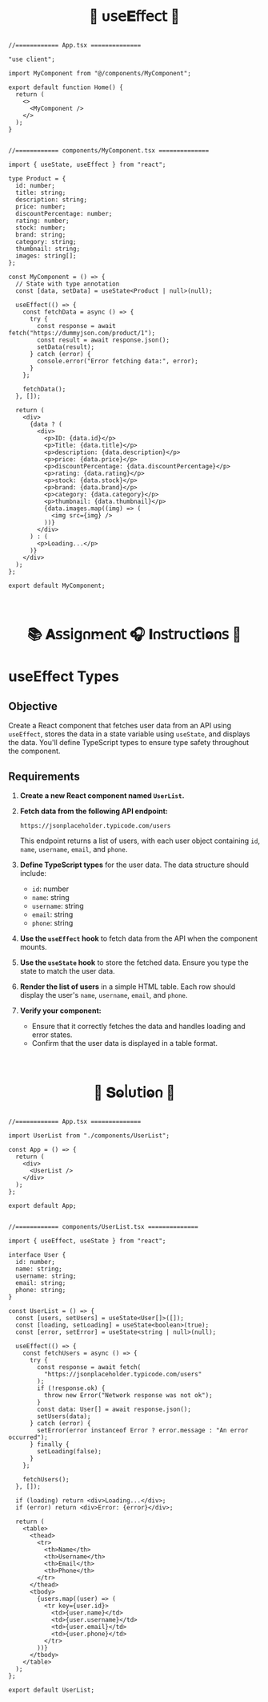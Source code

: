 
<h1  align="center" > 🍄 υ𝗌𝖾𝐄𝖿𝖿𝖾𝖼𝗍 🥠</h1>

```TSX

//============ App.tsx ============== 

"use client";

import MyComponent from "@/components/MyComponent";

export default function Home() {
  return (
    <>
      <MyComponent />
    </>
  );
}

```

```TSX

//============ components/MyComponent.tsx ============== 

import { useState, useEffect } from "react";

type Product = {
  id: number;
  title: string;
  description: string;
  price: number;
  discountPercentage: number;
  rating: number;
  stock: number;
  brand: string;
  category: string;
  thumbnail: string;
  images: string[];
};

const MyComponent = () => {
  // State with type annotation
  const [data, setData] = useState<Product | null>(null);

  useEffect(() => {
    const fetchData = async () => {
      try {
        const response = await fetch("https://dummyjson.com/product/1");
        const result = await response.json();
        setData(result);
      } catch (error) {
        console.error("Error fetching data:", error);
      }
    };

    fetchData();
  }, []);

  return (
    <div>
      {data ? (
        <div>
          <p>ID: {data.id}</p>
          <p>Title: {data.title}</p>
          <p>description: {data.description}</p>
          <p>price: {data.price}</p>
          <p>discountPercentage: {data.discountPercentage}</p>
          <p>rating: {data.rating}</p>
          <p>stock: {data.stock}</p>
          <p>brand: {data.brand}</p>
          <p>category: {data.category}</p>
          <p>thumbnail: {data.thumbnail}</p>
          {data.images.map((img) => (
            <img src={img} />
          ))}
        </div>
      ) : (
        <p>Loading...</p>
      )}
    </div>
  );
};

export default MyComponent;

```

</br>

<h1  align="center" >📚 𝐀𝗌𝗌𝗂𝗀𐓣ꭑ𝖾𐓣𝗍 🎧 𝚰𐓣𝗌𝗍𝗋υ𝖼𝗍𝗂ⱺ𐓣𝗌 🧋</h1>

# useEffect Types

## Objective

Create a React component that fetches user data from an API using `useEffect`, stores the data in a state variable using `useState`, and displays the data. You'll define TypeScript types to ensure type safety throughout the component.

## Requirements

1. **Create a new React component named `UserList`.**

2. **Fetch data from the following API endpoint:**

   ```
   https://jsonplaceholder.typicode.com/users
   ```

   This endpoint returns a list of users, with each user object containing `id`, `name`, `username`, `email`, and `phone`.

3. **Define TypeScript types** for the user data. The data structure should include:

   - `id`: number
   - `name`: string
   - `username`: string
   - `email`: string
   - `phone`: string

4. **Use the `useEffect` hook** to fetch data from the API when the component mounts.

5. **Use the `useState` hook** to store the fetched data. Ensure you type the state to match the user data.

6. **Render the list of users** in a simple HTML table. Each row should display the user's `name`, `username`, `email`, and `phone`.

7. **Verify your component:**
   - Ensure that it correctly fetches the data and handles loading and error states.
   - Confirm that the user data is displayed in a table format.

</br>

<h1  align="center" >🌽 𝐒ⱺᥣυ𝗍𝗂ⱺ𐓣 🪻</h1>

```TSX

//============ App.tsx ============== 

import UserList from "./components/UserList";

const App = () => {
  return (
    <div>
      <UserList />
    </div>
  );
};

export default App;

```

```TSX

//============ components/UserList.tsx ============== 

import { useEffect, useState } from "react";

interface User {
  id: number;
  name: string;
  username: string;
  email: string;
  phone: string;
}

const UserList = () => {
  const [users, setUsers] = useState<User[]>([]);
  const [loading, setLoading] = useState<boolean>(true);
  const [error, setError] = useState<string | null>(null);

  useEffect(() => {
    const fetchUsers = async () => {
      try {
        const response = await fetch(
          "https://jsonplaceholder.typicode.com/users"
        );
        if (!response.ok) {
          throw new Error("Network response was not ok");
        }
        const data: User[] = await response.json();
        setUsers(data);
      } catch (error) {
        setError(error instanceof Error ? error.message : "An error occurred");
      } finally {
        setLoading(false);
      }
    };

    fetchUsers();
  }, []);

  if (loading) return <div>Loading...</div>;
  if (error) return <div>Error: {error}</div>;

  return (
    <table>
      <thead>
        <tr>
          <th>Name</th>
          <th>Username</th>
          <th>Email</th>
          <th>Phone</th>
        </tr>
      </thead>
      <tbody>
        {users.map((user) => (
          <tr key={user.id}>
            <td>{user.name}</td>
            <td>{user.username}</td>
            <td>{user.email}</td>
            <td>{user.phone}</td>
          </tr>
        ))}
      </tbody>
    </table>
  );
};

export default UserList;

```